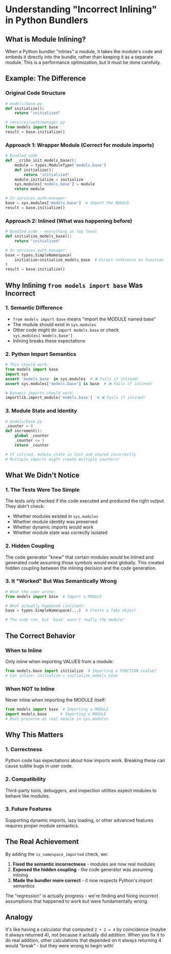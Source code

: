 # Understanding "Incorrect Inlining" in Python Bundlers

## What is Module Inlining?

When a Python bundler "inlines" a module, it takes the module's code and embeds it directly into the bundle, rather than keeping it as a separate module. This is a performance optimization, but it must be done carefully.

## Example: The Difference

### Original Code Structure

```python
# models/base.py
def initialize():
    return "initialized"

# services/auth/manager.py
from models import base
result = base.initialize()
```

### Approach 1: Wrapper Module (Correct for module imports)

```python
# Bundled code
def __cribo_init_models_base():
    module = types.ModuleType('models.base')
    def initialize():
        return "initialized"
    module.initialize = initialize
    sys.modules['models.base'] = module
    return module

# In services.auth.manager:
base = sys.modules['models.base']  # Import the MODULE
result = base.initialize()
```

### Approach 2: Inlined (What was happening before)

```python
# Bundled code - everything at top level
def initialize_models_base():
    return "initialized"

# In services.auth.manager:
base = types.SimpleNamespace(
    initialize=initialize_models_base  # Direct reference to function
)
result = base.initialize()
```

## Why Inlining `from models import base` Was Incorrect

### 1. Semantic Difference

- `from models import base` means "import the MODULE named base"
- The module should exist in `sys.modules`
- Other code might do `import models.base` or check `sys.modules['models.base']`
- Inlining breaks these expectations

### 2. Python Import Semantics

```python
# This should work:
from models import base
import sys
assert 'models.base' in sys.modules  # ❌ Fails if inlined!
assert sys.modules['models.base'] is base  # ❌ Fails if inlined!

# Dynamic imports should work:
importlib.import_module('models.base')  # ❌ Fails if inlined!
```

### 3. Module State and Identity

```python
# models/base.py
_counter = 0
def increment():
    global _counter
    _counter += 1
    return _counter

# If inlined, module state is lost and shared incorrectly
# Multiple imports might create multiple counters!
```

## What We Didn't Notice

### 1. The Tests Were Too Simple

The tests only checked if the code executed and produced the right output. They didn't check:

- Whether modules existed in `sys.modules`
- Whether module identity was preserved
- Whether dynamic imports would work
- Whether module state was correctly isolated

### 2. Hidden Coupling

The code generator "knew" that certain modules would be inlined and generated code assuming those symbols would exist globally. This created hidden coupling between the inlining decision and the code generation.

### 3. It "Worked" But Was Semantically Wrong

```python
# What the user wrote:
from models import base  # Import a MODULE

# What actually happened (inlined):
base = types.SimpleNamespace(...)  # Create a fake object

# The code ran, but 'base' wasn't really the module!
```

## The Correct Behavior

### When to Inline

Only inline when importing VALUES from a module:

```python
from models.base import initialize  # Importing a FUNCTION (value)
# Can inline: initialize = initialize_models_base
```

### When NOT to Inline

Never inline when importing the MODULE itself:

```python
from models import base  # Importing a MODULE
import models.base      # Importing a MODULE
# Must preserve as real module in sys.modules
```

## Why This Matters

### 1. Correctness

Python code has expectations about how imports work. Breaking these can cause subtle bugs in user code.

### 2. Compatibility

Third-party tools, debuggers, and inspection utilities expect modules to behave like modules.

### 3. Future Features

Supporting dynamic imports, lazy loading, or other advanced features requires proper module semantics.

## The Real Achievement

By adding the `is_namespace_imported` check, we:

1. **Fixed the semantic incorrectness** - modules are now real modules
2. **Exposed the hidden coupling** - the code generator was assuming inlining
3. **Made the bundler more correct** - it now respects Python's import semantics

The "regression" is actually progress - we're finding and fixing incorrect assumptions that happened to work but were fundamentally wrong.

## Analogy

It's like having a calculator that computed `2 + 2 = 4` by coincidence (maybe it always returned 4), not because it actually did addition. When you fix it to do real addition, other calculations that depended on it always returning 4 would "break" - but they were wrong to begin with!
